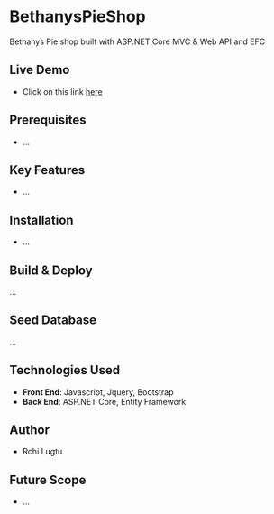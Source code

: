 # BethanysPieShop
Bethanys Pie shop built with ASP.NET Core MVC & Web API and EFC
## Live Demo
* Click on this link [here](https://proshop-site.herokuapp.com/)

## Prerequisites
* ...

## Key Features
* ...
  
## Installation
* ...
  
## Build & Deploy
...

## Seed Database
...

## Technologies Used
* **Front End**: Javascript, Jquery, Bootstrap
* **Back End**: ASP.NET Core, Entity Framework

## Author
* Rchi Lugtu

## Future Scope
* ...
